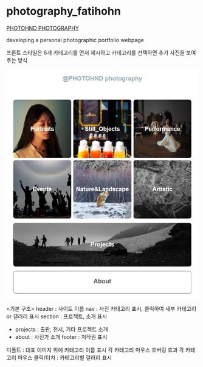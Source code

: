 # photography_fatihohn

<a href="http://photohnd.synology.me/index.php">PHOTOHND PHOTOGRAPHY</a>

developing a personal photographic portfolio webpage


프론트 스타일은 6개 카테고리를 먼저 제시하고 카테고리를 선택하면 추가 사진을 보여주는 방식

<img src="portfolio_PHOTOHND/front.jpeg">

<기본 구조>
header : 사이트 이름
nav : 사진 카테고리 표시, 클릭하여 세부 카테고리 or 갤러리 표시
section : 프로젝트, 소개 표시
  - projects : 출판, 전시, 기타 프로젝트 소개
  - about : 사진가 소개
footer : 저작권 표시

디폴트 : 대표 이미지 위에 카테고리 이름 표시
각 카테고리 마우스 호버링 효과
각 카테고리 마우스 클릭/터치 : 카테고리별 갤러리 표시


